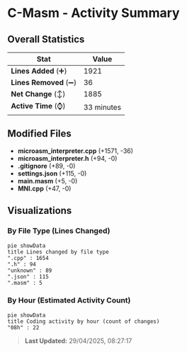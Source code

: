 # C-Masm - Activity Summary 

## Overall Statistics

| Stat                   | Value                                                             |
| ---------------------- | ----------------------------------------------------------------- |
| **Lines Added** (➕)   | 1921                                          |
| **Lines Removed** (➖) | 36                                        |
| **Net Change** (↕)    | 1885                |
| **Active Time** (⌚)   | 33 minutes |


## Modified Files
- **microasm_interpreter.cpp** (+1571, -36)
- **microasm_interpreter.h** (+94, -0)
- **.gitignore** (+89, -0)
- **settings.json** (+115, -0)
- **main.masm** (+5, -0)
- **MNI.cpp** (+47, -0)

## Visualizations

### By File Type (Lines Changed)

```mermaid
pie showData
title Lines changed by file type
".cpp" : 1654
".h" : 94
"unknown" : 89
".json" : 115
".masm" : 5
```

### By Hour (Estimated Activity Count)

```mermaid
pie showData
title Coding activity by hour (count of changes)
"08h" : 22
```


> **Last Updated:** 29/04/2025, 08:27:17